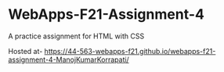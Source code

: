 # WebApps-F21-Assignment-4
A practice assignment for HTML with CSS

Hosted at- https://44-563-webapps-f21.github.io/webapps-f21-assignment-4-ManojKumarKorrapati/
